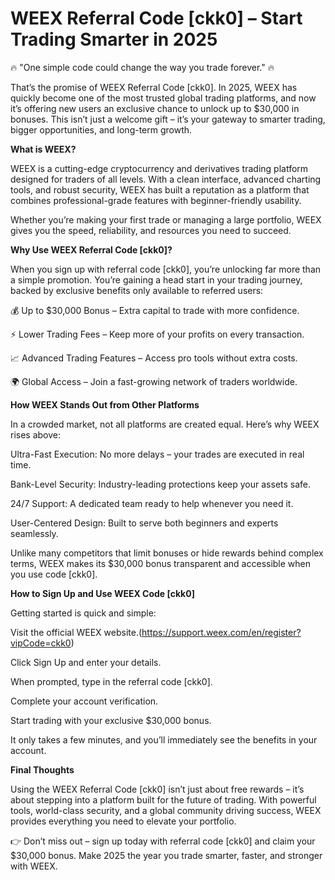 # WEEX Referral Code [ckk0] – Start Trading Smarter in 2025

🔥 "One simple code could change the way you trade forever." 🔥

That’s the promise of WEEX Referral Code [ckk0]. In 2025, WEEX has quickly become one of the most trusted global trading platforms, and now it’s offering new users an exclusive chance to unlock up to $30,000 in bonuses. This isn’t just a welcome gift – it’s your gateway to smarter trading, bigger opportunities, and long-term growth.

**What is WEEX?**

WEEX is a cutting-edge cryptocurrency and derivatives trading platform designed for traders of all levels. With a clean interface, advanced charting tools, and robust security, WEEX has built a reputation as a platform that combines professional-grade features with beginner-friendly usability.

Whether you’re making your first trade or managing a large portfolio, WEEX gives you the speed, reliability, and resources you need to succeed.

**Why Use WEEX Referral Code [ckk0]?**

When you sign up with referral code [ckk0], you’re unlocking far more than a simple promotion. You’re gaining a head start in your trading journey, backed by exclusive benefits only available to referred users:

💰 Up to $30,000 Bonus – Extra capital to trade with more confidence.

⚡ Lower Trading Fees – Keep more of your profits on every transaction.

📈 Advanced Trading Features – Access pro tools without extra costs.

🌍 Global Access – Join a fast-growing network of traders worldwide.

**How WEEX Stands Out from Other Platforms**

In a crowded market, not all platforms are created equal. Here’s why WEEX rises above:

Ultra-Fast Execution: No more delays – your trades are executed in real time.

Bank-Level Security: Industry-leading protections keep your assets safe.

24/7 Support: A dedicated team ready to help whenever you need it.

User-Centered Design: Built to serve both beginners and experts seamlessly.

Unlike many competitors that limit bonuses or hide rewards behind complex terms, WEEX makes its $30,000 bonus transparent and accessible when you use code [ckk0].

**How to Sign Up and Use WEEX Code [ckk0]**

Getting started is quick and simple:

Visit the official WEEX website.(https://support.weex.com/en/register?vipCode=ckk0)

Click Sign Up and enter your details.

When prompted, type in the referral code [ckk0].

Complete your account verification.

Start trading with your exclusive $30,000 bonus.

It only takes a few minutes, and you’ll immediately see the benefits in your account.

**Final Thoughts**

Using the WEEX Referral Code [ckk0] isn’t just about free rewards – it’s about stepping into a platform built for the future of trading. With powerful tools, world-class security, and a global community driving success, WEEX provides everything you need to elevate your portfolio.

👉 Don’t miss out – sign up today with referral code [ckk0] and claim your $30,000 bonus. Make 2025 the year you trade smarter, faster, and stronger with WEEX.
